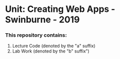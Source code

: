 # Unit: Creating Web Apps - Swinburne - 2019



<h3> This repository contains: </h3>
<ol>
 <li> Lecture Code (denoted by the "a" suffix) </li>
 <li> Lab Work (denoted by the "b" suffix") </li>
</ol>


